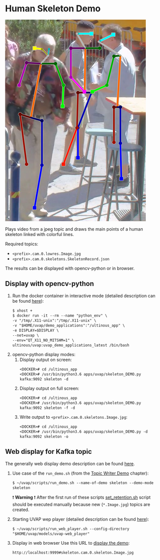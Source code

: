 # Human Skeleton Demo

![Skeleton demo](../images/skeleton-demo.png)

Plays video from a jpeg topic and draws the main points of a human skeleton
linked with colorful lines.  

Required topics:
- `<prefix>.cam.0.lowres.Image.jpg`
- `<prefix>.cam.0.skeletons.SkeletonRecord.json`

The results can be displayed with opencv-python or in browser.

## Display with opencv-python

1. Run the docker container in interactive mode (detailed description can be found [here](../quick_start_guide.md#interactiveDockerMode)):
   ```
   $ xhost +
   $ docker run -it --rm --name "python_env" \
   -v "/tmp/.X11-unix":"/tmp/.X11-unix" \
   -v "$HOME/uvap/demo_applications":"/ultinous_app" \
   -e DISPLAY=$DISPLAY \
   --net=uvap \
   --env="QT_X11_NO_MITSHM=1" \
   ultinous/uvap:uvap_demo_applications_latest /bin/bash
   ```
1. opencv-python display modes:
   1. Display output on screen:
      ```
      <DOCKER># cd /ultinous_app
      <DOCKER># /usr/bin/python3.6 apps/uvap/skeleton_DEMO.py kafka:9092 skeleton -d
      ```
   1. Display output on full screen:
      ```
      <DOCKER># cd /ultinous_app
      <DOCKER># /usr/bin/python3.6 apps/uvap/skeleton_DEMO.py kafka:9092 skeleton -f -d
      ```
   1. Write output to `<prefix>.cam.0.skeletons.Image.jpg`:
      ```
      <DOCKER># cd /ultinous_app
      <DOCKER># /usr/bin/python3.6 apps/uvap/skeleton_DEMO.py -d kafka:9092 skeleton -o
      ```

## Web display for Kafka topic
The generally web display demo description can be found [here](../quick_start_guide.md#webDisplay).

1. Use case of the `run_demo.sh` (from the [Topic Writer Demo](../quick_start_guide.md#topicWriterDemoStarting) chapter):
   ```
   $ ~/uvap/scripts/run_demo.sh --name-of-demo skeleton --demo-mode skeleton
   ```
   :exclamation: **Warning** :exclamation: After the first run of these scripts
    [set_retention.sh](../quick_start_guide.md#setRetention) script should be executed 
    manually because new (`*.Image.jpg`) topics are created.

1. Starting UVAP wep player (detailed description can be found [here](../quick_start_guide.md#playInTheBowser)):
   ```
   $ ~/uvap/scripts/run_web_player.sh --config-directory  "$HOME/uvap/models/uvap-web_player"
   ```

1. Display in web browser
   Use this URL to [display the demo](../quick_start_guide.md#inTheBowser):
   ```
   http://localhost:9999#skeleton.cam.0.skeleton.Image.jpg
   ```

